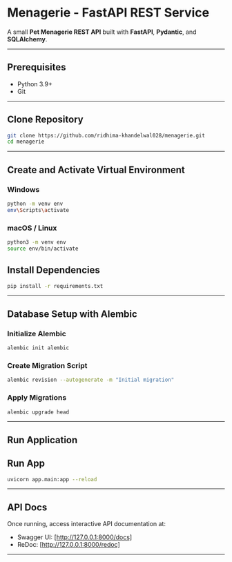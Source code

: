 # Menagerie - FastAPI REST Service
A small **Pet Menagerie REST API** built with **FastAPI**, **Pydantic**, and **SQLAlchemy**.

---

## Prerequisites

* Python 3.9+
* Git

---

## Clone Repository

```bash
git clone https://github.com/ridhima-khandelwal028/menagerie.git
cd menagerie
```

---

## Create and Activate Virtual Environment

### Windows

```bash
python -m venv env
env\Scripts\activate
```

### macOS / Linux

```bash
python3 -m venv env
source env/bin/activate
```

## Install Dependencies

```bash
pip install -r requirements.txt
```

---

## Database Setup with Alembic

### Initialize Alembic

```bash
alembic init alembic
```

### Create Migration Script

```bash
alembic revision --autogenerate -m "Initial migration"
```

### Apply Migrations

```bash
alembic upgrade head
```
---

## Run Application

## Run App

```bash
uvicorn app.main:app --reload
```

---

## API Docs

Once running, access interactive API documentation at:

* Swagger UI: [http://127.0.0.1:8000/docs]
* ReDoc: [http://127.0.0.1:8000/redoc]

---
